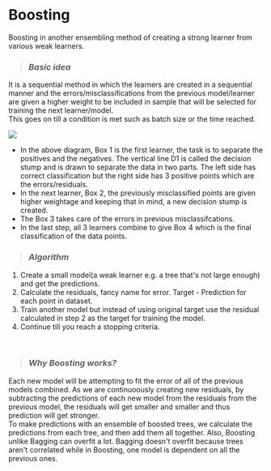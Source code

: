 # Boosting

Boosting in another ensembling method of creating a strong learner from various weak learners.
<br>

> ### _Basic idea_

It is a sequential method in which the learners are created in a sequential manner and the errors/misclassifications from the previous model/learner
are given a higher weight to be included in sample that will be selected for training the next learner/model.<br>
This goes on till a condition is met such as batch size or the time reached.<br>

![](https://miro.medium.com/max/1088/1*m2UHkzWWJ0kfQyL5tBFNsQ.png)

- In the above diagram, Box 1 is the first learner, the task is to separate the positives and the negatives. The vertical line D1 is called the decision stump and is drawn to separate the data in two parts. The left side has correct classification but the right side has 3 positive points which are the errors/residuals.
- In the next learner, Box 2, the previously misclassified points are given higher weightage and keeping that in mind, a new decision stump is created.
- The Box 3 takes care of the errors in previous misclassifcations.
- In the last step, all 3 learners combine to give Box 4 which is the final classification of the data points.

> ### _Algorithm_

1. Create a small model(a weak learner e.g. a tree that's not large enough) and get the predictions.
2. Calculate the residuals, fancy name for error. Target - Prediction for each point in dataset.
3. Train another model but instead of using original target use the residual calculated in step 2 as the target for training the model.
5. Continue till you reach a stopping criteria.
<br>

> ### _Why Boosting works?_

Each new model will be attempting to fit the error of all of the previous models combined. As we are continuoously creating new residuals, by subtracting the predictions of each new model from the residuals from the previous model, the residuals will get smaller and smaller and thus prediction will get stronger.
<br>
To make predictions with an ensemble of boosted trees, we calculate the predictions from each tree, and then add them all together. Also, Boosting unlike Bagging can overfit a lot. Bagging doesn't overfit because trees aren't correlated while in Boosting, one model is dependent on all the previous ones.
